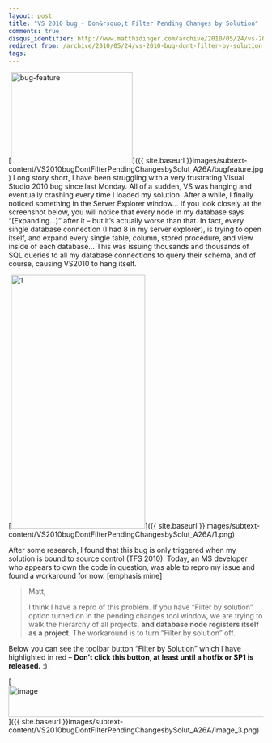 ```yaml
---
layout: post
title: "VS 2010 bug - Don&rsquo;t Filter Pending Changes by Solution"
comments: true
disqus_identifier: http://www.matthidinger.com/archive/2010/05/24/vs-2010-bug-dont-filter-by-solution.aspx
redirect_from: /archive/2010/05/24/vs-2010-bug-dont-filter-by-solution.aspx/
tags: 
---
```

[<img src="{{ site.baseurl }}images/subtext-content/VS2010bugDontFilterPendingChangesbySolut_A26A/bugfeature_thumb.jpg" title="bug-feature" alt="bug-feature" width="240" height="180" />]({{ site.baseurl }}images/subtext-content/VS2010bugDontFilterPendingChangesbySolut_A26A/bugfeature.jpg) Long story short, I have been struggling with a very frustrating Visual Studio 2010 bug since last Monday. All of a sudden, VS was hanging and eventually crashing every time I loaded my solution. After a while, I finally noticed something in the Server Explorer window… If you look closely at the screenshot below, you will notice that every node in my database says “\[Expanding…\]” after it – but it’s actually worse than that. In fact, every single database connection (I had 8 in my server explorer), is trying to open itself, and expand every single table, column, stored procedure, and view inside of each database… This was issuing thousands and thousands of SQL queries to all my database connections to query their schema, and of course, causing VS2010 to hang itself.

[<img src="{{ site.baseurl }}images/subtext-content/VS2010bugDontFilterPendingChangesbySolut_A26A/1_thumb.png" title="1" alt="1" width="265" height="501" />]({{ site.baseurl }}images/subtext-content/VS2010bugDontFilterPendingChangesbySolut_A26A/1.png) 

After some research, I found that this bug is only triggered when my solution is bound to source control (TFS 2010). Today, an MS developer who appears to own the code in question, was able to repro my issue and found a workaround for now. \[emphasis mine\]

> Matt,
>
> I think I have a repro of this problem. If you have “Filter by solution” option turned on in the pending changes tool window, we are trying to walk the hierarchy of all projects, **and database node registers itself as a project**. The workaround is to turn “Filter by solution” off.

Below you can see the toolbar button “Filter by Solution” which I have highlighted in red – **Don’t click this button, at least until a hotfix or SP1 is released.** :)

[<img src="{{ site.baseurl }}images/subtext-content/VS2010bugDontFilterPendingChangesbySolut_A26A/image_thumb_3.png" title="image" alt="image" width="771" height="62" />]({{ site.baseurl }}images/subtext-content/VS2010bugDontFilterPendingChangesbySolut_A26A/image_3.png)

